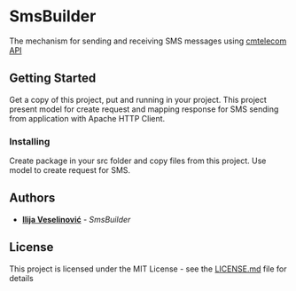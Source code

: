 # SmsBuilder
The mechanism for sending and receiving SMS messages using [cmtelecom API](https://docs.cmtelecom.com/bulk-sms/v1.0#/smpp)

## Getting Started
Get a copy of this project, put and running in your project. This project present model for create request and mapping response for SMS sending from application with Apache HTTP Client.


### Installing
Create package in your src folder and copy files from this project. Use model to create request for SMS.

## Authors
* [**Ilija Veselinović**](https://github.com/ilijav) - *SmsBuilder*

## License

This project is licensed under the MIT License - see the [LICENSE.md](LICENSE.md) file for details
